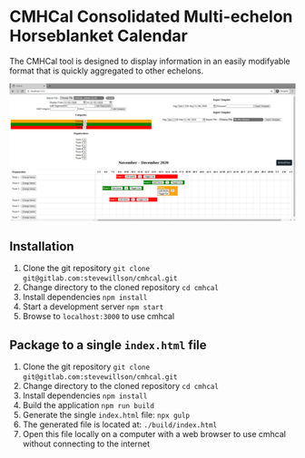 # CMHCal Consolidated Multi-echelon Horseblanket Calendar

The CMHCal tool is designed to display information in an easily modifyable format that is quickly aggregated to other echelons.

![cmhcal_screenshot][screenshot_1]

[screenshot_1]: cmhcal_1.png "CMHCal Screenshot"

## Installation

1. Clone the git repository `git clone git@gitlab.com:stevewillson/cmhcal.git`
2. Change directory to the cloned repository `cd cmhcal`
3. Install dependencies `npm install`
4. Start a development server `npm start`
5. Browse to `localhost:3000` to use cmhcal

## Package to a single `index.html` file

1. Clone the git repository `git clone git@gitlab.com:stevewillson/cmhcal.git`
2. Change directory to the cloned repository `cd cmhcal`
3. Install dependencies `npm install`
4. Build the application `npm run build`
5. Generate the single `index.html` file: `npx gulp`
6. The generated file is located at: `./build/index.html`
7. Open this file locally on a computer with a web browser to use cmhcal without connecting to the internet
